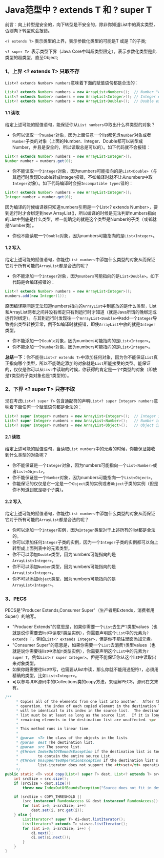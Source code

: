 # Java范型中 ? extends T 和 ? super T

前言：向上转型是安全的，向下转型是不安全的，除非你知道List中的真实类型，否则向下转型就会报错。

`<? extends T>` 表示类型的上界，表示参数化类型的可能是T 或是 T的子类;

`<? super T> `表示类型下界（Java Core中叫超类型限定），表示参数化类型是此类型的超类型，直至Object;

### 1、上界 <? extends T> 只取不存

`List<? extends Number> numbers`意味着下面的赋值语句都是合法的：

```java
List<? extends Number> numbers = new ArrayList<Number>();  // Number "extends" Number (in this context)
List<? extends Number> numbers = new ArrayList<Integer>(); // Integer extends Number
List<? extends Number> numbers = new ArrayList<Double>();  // Double extends Number
```

#### 1.1 读取

给定上述可能的赋值语句，能保证你从`List numbers`中取出什么样类型的对象？

- 你可以读取一个`Number`对象，因为上面任意一个list都包含`Number`对象或者`Number`子类的对象（上面的Number、Integer、Double都可以转型成Number，并且是安全的，所以读取总是可以的）。如下代码就不会报错：

```java
List<? extends Number> numbers = new ArrayList<Integer>();
Number number = numbers.get(0);
```

- 你不能读取一个`Integer`对象，因为numbers可能指向的是`List<Double>`（与其运行时发现Double转成Integer报错，不如编译时就不让从numbers中取`Integer`对象）。如下代码编译时会报`Incompatible types`错的：

```java
List<? extends Number> numbers = new ArrayList<Integer>();
Integer number = number.get(0);
```

因为编译的时候编译器只知道numbers引用是一个List<? extends Number>，要到运行时才会绑定到new ArrayList<Integer>()，所以编译的时候是无法判断numbers指向的List中到底是什么类型，唯一能确定的就是这个类型是Number的子类（或者就是Number类）。

- 你也不能读取一个`Double`对象，因为numbers可能指向的是`List<Integer>`。

#### 1.2 写入

给定上述可能的赋值语句，你能往`List numbers`中添加什么类型的对象从而保证它对于所有可能的`ArrayList`都是合法的呢？

- 你不能添加一个`Integer`对象，因为`numbers`可能指向的是`List<Double>`。如下代码是会编译报错的：

```java
List<? extends Number> numbers = new ArrayList<Integer>();
numbers.add(new Integer(1));
```

原因编译期间是无法知道numbers指向的`ArrayList`中到底放的是什么类型，List和ArrayList两者之间并没有绑定只有到运行时才知道（就是Java所谓的晚绑定或运行时绑定）。与其到运行时发现往一个`ArrayList<Double>`中add一个`Integer`导致抛出类型转换异常，倒不如编译时就报错，即使`ArrayList`中放的就是`Integer`类型。

- 你不能添加一个`Double`对象，因为numbers可能指向的是`List<Integer>`。
- 你不能添加一个`Number`对象，因为numbers可能指向的是`List<Integer>`。

**总结一下**：你不能往`List<? extends T>`中添加任何对象，因为你不能保证`List`真正指向哪个类型，所以不能确定添加的对象就是`List`所能接受的类型。能保证的，仅仅是你可以从`List`中读取的时候，你获得的肯定是一个`T`类型的对象（即使是`T`类型的子类对象也是`T`类型的）。

### 2、下界 <? super T> 只存不取

现在考虑`List<? super T>`
包含通配符的声明`List<? super Integer> numbers`意味着下面任何一个赋值语句都是合法的：

```java
List<? super Integer> numbers = new ArrayList<Integer>();  // Integer is a "superclass" of Integer (in this context)
List<? super Integer> numbers = new ArrayList<Number>();   // Number is a superclass of Integer
List<? super Integer> numbers = new ArrayList<Object>();   // Object is a superclass of Integer
```

#### 2.1 读取

给定上述可能的赋值语句，当读取`List numbers`中的元素的时候，你能保证接收到什么类型的对象呢？

- 你不能保证是一个`Integer`对象，因为numbers可能指向一个`List<Number>`或者`List<Object>`。
- 你不能保证是一个`Number`对象，因为numbers可能指向一个`List<Object>`。
- 你能保证的仅仅是它一定是一个`Object`类的实例或者`Object`子类的实例（但是你不知道到底是哪个子类）。

#### 2.2 写入

给定上述可能的赋值语句，你能往`List numbers`中添加什么类型的对象从而保证它对于所有可能的`ArrayList`都是合法的呢？

- 你可以添加一个`Integer`实例，因为`Integer`类型对于上述所有的list都是合法的。
- 你可以添加任何`Integer`子类的实例，因为一个`Integer`子类的实例都可以向上转型成上面列表中的元素类型。
- 你不可以添加`Double`类型，因为numbers可能指向的是`ArrayList<Integer>`。
- 你不可以添加`Number`类型，因为numbers可能指向的是`ArrayList<Integer>`。
- 你不可以添加`Object`类型，因为numbers可能指向的是`ArrayList<Integer>`。

### 3、PECS

PECS是"Producer Extends,Consumer Super"（生产者用Extends，消费者用Super）的缩写。

- "Producer Extends"的意思是，如果你需要一个`List`去生产`T`类型values（也就是说你需要去list中读取`T`类型实例），你需要声明这个`List`中的元素为`? extends T`，例如`List<? extends Integer>`，但是你不能往里面添加元素。
- "Consumer Super"的意思是，如果你需要一个`List`去消费`T`类型values（也就是说你需要往list中添加`T`类型实例），你需要声明这个`List`中的元素为`? super T`，例如`List<? super Integer>`。但是不能保证你从这个list中读取出来对象类型。
- 如果你既需要往list中写，也需要从list中读，那么你就不能用通配符`?`，必须用精确的类型，比如`List<Integer>`。
- 可以参考JDK源码中的Collections类的copy方法，来理解PECS，源码在文末有。

```java
/**
     * Copies all of the elements from one list into another.  After the
     * operation, the index of each copied element in the destination list
     * will be identical to its index in the source list.  The destination
     * list must be at least as long as the source list.  If it is longer, the
     * remaining elements in the destination list are unaffected. <p>
     *
     * This method runs in linear time.
     *
     * @param  <T> the class of the objects in the lists
     * @param  dest The destination list.
     * @param  src The source list.
     * @throws IndexOutOfBoundsException if the destination list is too small
     *         to contain the entire source List.
     * @throws UnsupportedOperationException if the destination list's
     *         list-iterator does not support the <tt>set</tt> operation.
     */
public static <T> void copy(List<? super T> dest, List<? extends T> src) {
    int srcSize = src.size();
    if (srcSize > dest.size())
        throw new IndexOutOfBoundsException("Source does not fit in dest");

    if (srcSize < COPY_THRESHOLD ||
        (src instanceof RandomAccess && dest instanceof RandomAccess)) {
        for (int i=0; i<srcSize; i++)
            dest.set(i, src.get(i));
    } else {
        ListIterator<? super T> di=dest.listIterator();
        ListIterator<? extends T> si=src.listIterator();
        for (int i=0; i<srcSize; i++) {
            di.next();
            di.set(si.next());
        }
    }
}

```

